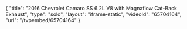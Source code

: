 {
    "title": "2016 Chevrolet Camaro SS 6.2L V8 with Magnaflow Cat-Back Exhaust",
    "type": "solo",
    "layout": "iframe-static",
    "videoId": "65704164",
    "url": "\/tvpembed\/65704164"
}